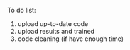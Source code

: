 To do list:
1. upload up-to-date code
2. upload results and trained
3. code cleaning (if have enough time)
